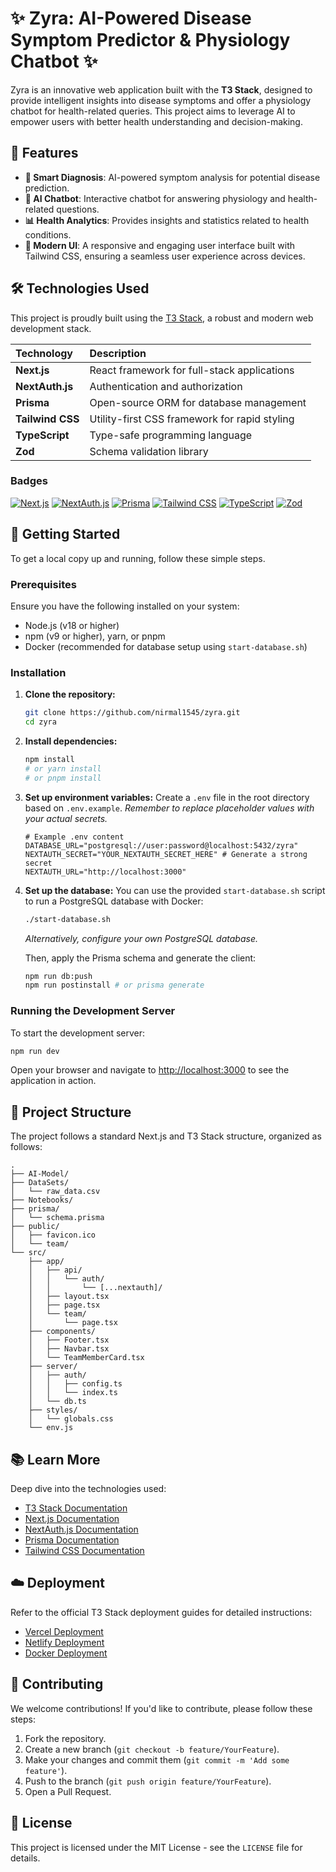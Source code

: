 # ✨ Zyra: AI-Powered Disease Symptom Predictor & Physiology Chatbot ✨


Zyra is an innovative web application built with the **T3 Stack**, designed to provide intelligent insights into disease symptoms and offer a physiology chatbot for health-related queries. This project aims to leverage AI to empower users with better health understanding and decision-making.

## 🚀 Features

-   **🧠 Smart Diagnosis**: AI-powered symptom analysis for potential disease prediction.
-   **💬 AI Chatbot**: Interactive chatbot for answering physiology and health-related questions.
-   **📊 Health Analytics**: Provides insights and statistics related to health conditions.
-   **🎨 Modern UI**: A responsive and engaging user interface built with Tailwind CSS, ensuring a seamless user experience across devices.

## 🛠️ Technologies Used

This project is proudly built using the [T3 Stack](https://create.t3.gg/), a robust and modern web development stack.

| Technology    | Description                                     |
| :------------ | :---------------------------------------------- |
| **Next.js**   | React framework for full-stack applications     |
| **NextAuth.js** | Authentication and authorization                |
| **Prisma**    | Open-source ORM for database management         |
| **Tailwind CSS** | Utility-first CSS framework for rapid styling   |
| **TypeScript** | Type-safe programming language                  |
| **Zod**       | Schema validation library                       |

### Badges

[![Next.js](https://img.shields.io/badge/Next.js-black?style=for-the-badge&logo=next.js&logoColor=white)](https://nextjs.org/)
[![NextAuth.js](https://img.shields.io/badge/NextAuth.js-black?style=for-the-badge&logo=next.js&logoColor=white)](https://next-auth.js.org/)
[![Prisma](https://img.shields.io/badge/Prisma-3982CE?style=for-the-badge&logo=Prisma&logoColor=white)](https://www.prisma.io/)
[![Tailwind CSS](https://img.shields.io/badge/Tailwind_CSS-38B2AC?style=for-the-badge&logo=tailwind-css&logoColor=white)](https://tailwindcss.com/)
[![TypeScript](https://img.shields.io/badge/TypeScript-007ACC?style=for-the-badge&logo=typescript&logoColor=white)](https://www.typescriptlang.org/)
[![Zod](https://img.shields.io/badge/Zod-3E67B1?style=for-the-badge&logo=zod&logoColor=white)](https://zod.dev/)

## 🏁 Getting Started

To get a local copy up and running, follow these simple steps.

### Prerequisites

Ensure you have the following installed on your system:

-   Node.js (v18 or higher)
-   npm (v9 or higher), yarn, or pnpm
-   Docker (recommended for database setup using `start-database.sh`)

### Installation

1.  **Clone the repository:**
    ```bash
    git clone https://github.com/nirmal1545/zyra.git
    cd zyra
    ```

2.  **Install dependencies:**
    ```bash
    npm install
    # or yarn install
    # or pnpm install
    ```

3.  **Set up environment variables:**
    Create a `.env` file in the root directory based on `.env.example`.
    *Remember to replace placeholder values with your actual secrets.*

    ```dotenv
    # Example .env content
    DATABASE_URL="postgresql://user:password@localhost:5432/zyra"
    NEXTAUTH_SECRET="YOUR_NEXTAUTH_SECRET_HERE" # Generate a strong secret
    NEXTAUTH_URL="http://localhost:3000"
    ```

4.  **Set up the database:**
    You can use the provided `start-database.sh` script to run a PostgreSQL database with Docker:

    ```bash
    ./start-database.sh
    ```
    *Alternatively, configure your own PostgreSQL database.*

    Then, apply the Prisma schema and generate the client:

    ```bash
    npm run db:push
    npm run postinstall # or prisma generate
    ```

### Running the Development Server

To start the development server:

```bash
npm run dev
```

Open your browser and navigate to [http://localhost:3000](http://localhost:3000) to see the application in action.

## 📂 Project Structure

The project follows a standard Next.js and T3 Stack structure, organized as follows:

```
.
├── AI-Model/
├── DataSets/
│   └── raw_data.csv
├── Notebooks/
├── prisma/
│   └── schema.prisma
├── public/
│   ├── favicon.ico
│   └── team/
└── src/
    ├── app/
    │   ├── api/
    │   │   └── auth/
    │   │       └── [...nextauth]/
    │   ├── layout.tsx
    │   ├── page.tsx
    │   └── team/
    │       └── page.tsx
    ├── components/
    │   ├── Footer.tsx
    │   ├── Navbar.tsx
    │   └── TeamMemberCard.tsx
    ├── server/
    │   ├── auth/
    │   │   ├── config.ts
    │   │   └── index.ts
    │   └── db.ts
    ├── styles/
    │   └── globals.css
    └── env.js
```

## 📚 Learn More

Deep dive into the technologies used:

-   [T3 Stack Documentation](https://create.t3.gg/)
-   [Next.js Documentation](https://nextjs.org/docs)
-   [NextAuth.js Documentation](https://next-auth.js.org/docs)
-   [Prisma Documentation](https://www.prisma.io/docs)
-   [Tailwind CSS Documentation](https://tailwindcss.com/docs)

## ☁️ Deployment

Refer to the official T3 Stack deployment guides for detailed instructions:

-   [Vercel Deployment](https://create.t3.gg/en/deployment/vercel)
-   [Netlify Deployment](https://create.t3.gg/en/deployment/netlify)
-   [Docker Deployment](https://create.t3.gg/en/deployment/docker)

## 🤝 Contributing

We welcome contributions! If you'd like to contribute, please follow these steps:

1.  Fork the repository.
2.  Create a new branch (`git checkout -b feature/YourFeature`).
3.  Make your changes and commit them (`git commit -m 'Add some feature'`).
4.  Push to the branch (`git push origin feature/YourFeature`).
5.  Open a Pull Request.

## 📄 License

This project is licensed under the MIT License - see the `LICENSE` file for details.
